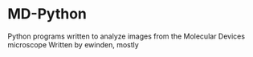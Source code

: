 # MD-Python
Python programs written to analyze images from the Molecular Devices microscope
Written by ewinden, mostly
